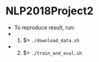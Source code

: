 # NLP2018Project2

- To reproduce result, run:
- 1. $> `./download_data.sh`
- 2. $> `./train_and_eval.sh`

